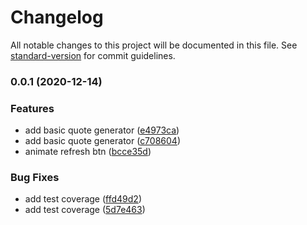 # Changelog

All notable changes to this project will be documented in this file. See [standard-version](https://github.com/conventional-changelog/standard-version) for commit guidelines.

### 0.0.1 (2020-12-14)


### Features

* add basic quote generator ([e4973ca](https://github.com/dmytro-mavrosaus/ngQuote/commit/e4973ca5ad486ef3908cebb95d82341a8f3e4de7))
* add basic quote generator ([c708604](https://github.com/dmytro-mavrosaus/ngQuote/commit/c708604081727bf6c0f6c1e083af3b42a1504757))
* animate refresh btn ([bcce35d](https://github.com/dmytro-mavrosaus/ngQuote/commit/bcce35d120cd2995bebe67861e76f89d60f24661))


### Bug Fixes

* add test coverage ([ffd49d2](https://github.com/dmytro-mavrosaus/ngQuote/commit/ffd49d2ae0f05798b61e0b0ffc8a070bfa3cf0ee))
* add test coverage ([5d7e463](https://github.com/dmytro-mavrosaus/ngQuote/commit/5d7e4630ea23a6fa5746669e8b8188d99e5da048))
